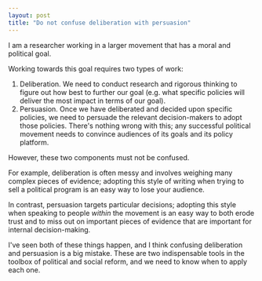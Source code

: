 ```yaml
---
layout: post
title: "Do not confuse deliberation with persuasion"
---
```


I am a researcher working in a larger movement that has a moral and political goal.

Working towards this goal requires two types of work:
1. Deliberation. We need to conduct research and rigorous thinking to figure out how best to further our goal (e.g. what specific policies will deliver the most impact in terms of our goal).
2. Persuasion. Once we have deliberated and decided upon specific policies, we need to persuade the relevant decision-makers to adopt those policies. There's nothing wrong with this; any successful political movement needs to convince audiences of its goals and its policy platform.

However, these two components must not be confused.

For example, deliberation is often messy and involves weighing many complex pieces of evidence; adopting this style of writing when trying to sell a political program is an easy way to lose your audience.

In contrast, persuasion targets particular decisions; adopting this style when speaking to people *within* the movement is an easy way to both erode trust and to miss out on important pieces of evidence that are important for internal decision-making.

I've seen both of these things happen, and I think confusing deliberation and persuasion is a big mistake. These are two indispensable tools in the toolbox of political and social reform, and we need to know when to apply each one.

